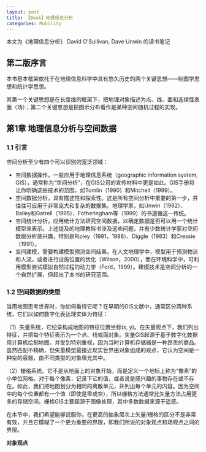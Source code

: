 ```yaml
---
layout: post
title: 【Book】地理信息分析
categories: Mobility
---
```


本文为《地理信息分析》 David O'Sullivan, Dave Unwin 的读书笔记

## 第二版序言

本书基本框架依托于在地理信息科学中具有悠久历史的两个关键思想——制图学思想和统计学思想。

其第一个关键思想是在长度维的框架下，把地理对象描述为点、线、面和连续性表面（场）；第二个关键思想是把图示分布看作是某种空间随机过程的实现。

## 第1章 地理信息分析与空间数据

### 1.1 引言

空间分析至少有四个可以识别的宽泛领域：

- 空间数据操作，一般应用于地理信息系统（geographic information system, GIS），通常称为“空间分析”，在GIS公司的宣传材料中更是如此。GIS手册将让你明确这些技术的范围，如Tomlin（1990）和Mitchell（1999）。
- 空间数据分析，具有描述性和探索性。这是所有空间分析中重要的第一步，并往往可应用于非常庞大和复杂的数据集。地理学家，如Unwin（1982）、Bailey和Gatrell（1995）、Fotheringham等（1999）的书遵循这一传统。
- 空间统计分析，应用统计方法研究空间数据，以确定数据是否可以用一个统计模型来表示。上述提及的地理教科书涉及这些问题，并有少数统计学家对空间数据分析感兴趣，特别是Ripley（1981，1988）、Diggle（1983）和Cressie（1991）。
- 空间建模，需要构建模型预测空间结果。在人文地理学中，模型用于预测物流和人流，或者进行设施位置的优化（Wilson，2000），而在环境科学中，可利用模型尝试模拟自然过程的动力学（Ford，1999）。建模技术是空间分析的一个自然扩展，但超出了本书的研究范围。

### 1.2 空间数据的类型

当用地图思考世界时，你如何看待它呢？在早期的GIS文献中，通常区分两种系统，它们以如何数字化表达理实体为特征：

（1）矢量系统，它纪录构成地图的特征位置坐标(x, y)。在矢量观点下，我们列出特征，并把每个特征表示为一个点、线或面对象。矢量GIS起源于基于数字化数据用计算机绘制地图，并受到特别重视，因为当时计算机存储器是一种昂贵的商品。虽然匹配不精确，但矢量模型最接近现实世界由对象组成的观点，它认为空间是一种空的容器，由不同类型的对象填充其中。

（2）栅格系统。它不是从地面上的对象开始，而是定义一个地标上称为“像素”的小单位网格。对于每个像素，记录下它的值，或者说是感兴趣的事物存在或不存在。如此，我们把地图划分为相同的离散单元，并列出每个单元的内容。因为空间中的每个位置都有一个值（即使是零或空），所以栅格方法通常比矢量方法占用更多的存储空间。栅格GIS主要起源于图像处理，其中多数数据来源于遥感。

在本节中，我们希望能够说服你，在更高的抽象层次上矢量/栅格的区分不是非常有效，并且它模糊了一个更为重要的界限，即我们所说的对象观点和场观点之间的界限。

**对象观点**

